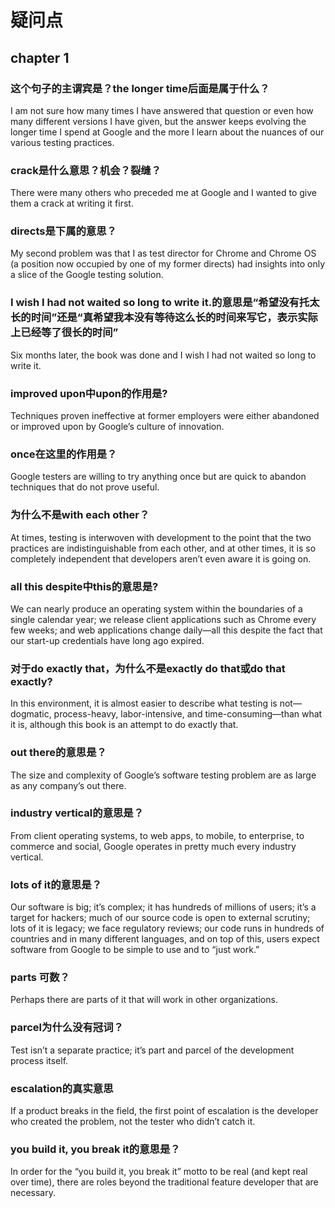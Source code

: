 # 疑问点
## chapter 1
### 这个句子的主谓宾是？the longer time后面是属于什么？
I am not sure how many times I have answered that question or even
how many different versions I have given, but the answer keeps evolving
the longer time I spend at Google and the more I learn about the nuances of
our various testing practices.

### crack是什么意思？机会？裂缝？
There were many others who preceded me at Google and I
wanted to give them a crack at writing it first.

### directs是下属的意思？
My second problem was that
I as test director for Chrome and Chrome OS (a position now occupied by
one of my former directs) had insights into only a slice of the Google testing
solution.

### I wish I had not waited so long to write it.的意思是“希望没有托太长的时间”还是“真希望我本没有等待这么长的时间来写它，表示实际上已经等了很长的时间”
Six months later, the book was done and I wish I had not
waited so long to write it.

### improved upon中upon的作用是?
Techniques proven ineffective at
former employers were either abandoned or improved upon by Google’s
culture of innovation.

### once在这里的作用是？
Google testers are
willing to try anything once but are quick to abandon techniques that do
not prove useful.

### 为什么不是with each other？
At times, testing is interwoven with development to the point that the two
practices are indistinguishable from each other, and at other times, it is so
completely independent that developers aren’t even aware it is going on.

### all this despite中this的意思是?
We
can nearly produce an operating system within the boundaries of a single
calendar year; we release client applications such as Chrome every few weeks;
and web applications change daily—all this despite the fact that our start-up
credentials have long ago expired.

###  对于do exactly that，为什么不是exactly do that或do that exactly?
In this environment, it is almost easier to
describe what testing is not—dogmatic, process-heavy, labor-intensive, and
time-consuming—than what it is, although this book is an attempt to do
exactly that.

### out there的意思是？
The size and complexity of Google’s software
testing problem are as large as any company’s out there.

### industry vertical的意思是？
From client operating
systems, to web apps, to mobile, to enterprise, to commerce and social,
Google operates in pretty much every industry vertical.

### lots of it的意思是？
Our software is big;
it’s complex; it has hundreds of millions of users; it’s a target for hackers;
much of our source code is open to external scrutiny; lots of it is legacy; we
face regulatory reviews; our code runs in hundreds of countries and in many
different languages, and on top of this, users expect software from Google to
be simple to use and to “just work.”

### parts 可数？
Perhaps there are parts of it that will
work in other organizations. 

### parcel为什么没有冠词？
Test isn’t a separate practice; it’s part and parcel of the development
process itself.

### escalation的真实意思
If a
product breaks in the field, the first point of escalation is the developer who
created the problem, not the tester who didn’t catch it.

### you build it, you break it的意思是？
In order for the “you build it, you break it” motto to be real (and kept real
over time), there are roles beyond the traditional feature developer that are
necessary.
